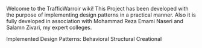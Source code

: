 Welcome to the TrafficWarroir wiki! This Project has been developed with the purpose of implementing design patterns in a practical manner. Also it is fully developed in association with Mohammad Reza Emami Naseri and Salamn Zivari, my expert colleges.

Implemented Design Patterns: Behavioral Structural Creational
